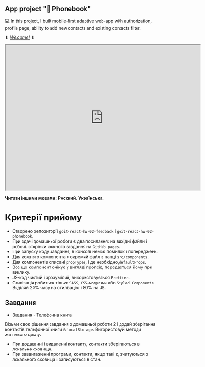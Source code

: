 ## App project "📒 Phonebook"

:computer: In this project, I built mobile-first adaptive web-app with
authorization, profile page, ability to add new contacts and existing contacts
filter.

⬇ [_Welcome!_](https://phonebook-new.netlify.app/) ⬇

<!-- <a href="https://phonebook-new.netlify.app/"><img src="https://raw.githubusercontent.com/Maryna-Skrypnyk/goit-react-hw-08-phonebook/main/src/images/promo.gif" alt="Phonebook" border="0"></a> -->

<a href="https://phonebook-new.netlify.app/"><iframe src="https://drive.google.com/file/d/1gRekD8hTpQAby2em1ZLH1sNT50j3SQDw/preview" width="640" height="480"></iframe></a>

**Читати іншими мовами: [Русский](README.ru.md), [Українська](README.md).**

# Критерії прийому

- Створено репозиторії `goit-react-hw-02-feedback` і
  `goit-react-hw-02-phonebook`.
- При здачі домашньої роботи є два посилання: на вихідні файли і робочі.
  сторінки кожного завдання на `GitHub pages`.
- При запуску коду завдання, в консолі немає помилок і попереджень.
- Для кожного компонента є окремий файл в папці `src/components`.
- Для компонентів описані `propTypes`, і де необхідно,`defaultProps`.
- Все що компонент очікує у вигляді пропсів, передається йому при виклику.
- JS-код чистий і зрозумілий, використовується `Prettier`.
- Стилізація робиться тільки `SASS`, `CSS-модулями` або `Styled Components`.
  Виділяй 20% часу на стилізацію і 80% на JS.

## Завдання

<!-- - [Завдання 1 - Віджет відгуків](./tasks/feedback/README.md) -->

- [Завдання - Телефонна книга](./tasks/phonebook/README.md)

Візьми своє рішення завдання з домашньої роботи 2 і додай зберігання контактів
телефонної книги в `localStorage`. Використовуй методи життєвого циклу.

- При додаванні і видаленні контакту, контакти зберігаються в локальне сховище.
- При завантаженні програми, контакти, якщо такі є, зчитуються з локального
  сховища і записуються в стан.

